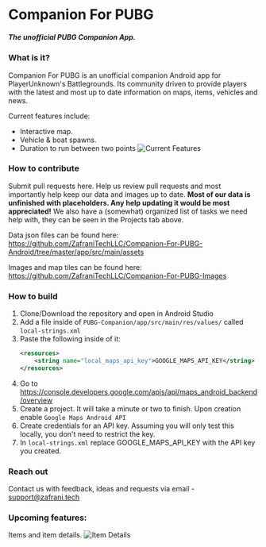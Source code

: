# Companion For PUBG 
##### The unofficial PUBG Companion App.

### What is it?
Companion For PUBG is an unofficial companion Android app for PlayerUnknown's Battlegrounds. Its community 
driven to provide players with the latest and most up to date information on maps, items,
vehicles and news.

Current features include:
- Interactive map.
- Vehicle & boat spawns.
- Duration to run between two points
![Current Features](https://github.com/ZafraniTechLLC/Companion-For-PUBG-IMAGES/blob/master/designs/maps/current-features.png?raw=true)


### How to contribute
Submit pull requests here. Help us review pull requests and most importantly help keep our data 
and images up to date. **Most of our data is unfinished with placeholders. Any help updating it would be most appreciated!** We also have a (somewhat) organized list of tasks we need help with, they can be seen in the Projects tab above.

Data json files can be found here: https://github.com/ZafraniTechLLC/Companion-For-PUBG-Android/tree/master/app/src/main/assets

Images and map tiles can be found here: https://github.com/ZafraniTechLLC/Companion-For-PUBG-Images

### How to build
1. Clone/Download the repository and open in Android Studio
2. Add a file inside of `PUBG-Companion/app/src/main/res/values/` called `local-strings.xml`
3. Paste the following inside of it:
    ```xml
    <resources>
        <string name="local_maps_api_key">GOOGLE_MAPS_API_KEY</string>
    </resources>
    ```
4. Go to https://console.developers.google.com/apis/api/maps_android_backend/overview
5. Create a project. It will take a minute or two to finish. Upon creation enable `Google Maps Android API`
7. Create credentials for an API key. Assuming you will only test this locally, you don't need to restrict the key.
7. In `local-strings.xml` replace GOOGLE_MAPS_API_KEY with the API key you created.

### Reach out
Contact us with feedback, ideas and requests via email - support@zafrani.tech


### Upcoming features:
Items and item details. 
![Item Details](https://github.com/ZafraniTechLLC/Companion-For-PUBG-IMAGES/blob/master/designs/items/items_design.png?raw=true)
